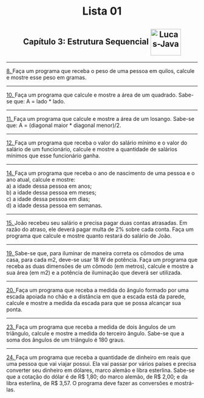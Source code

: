 <h1 align="center">Lista 01</h1>
<h2 align="center">Capítulo 3: Estrutura Sequencial <img align="center" alt="Lucas-Java" height="70" width="80" src="https://cdn.jsdelivr.net/gh/devicons/devicon/icons/java/java-original.svg" /></h2>
<hr>
<p><a href="https://github.com/LucasCostaMrq/DisciplinaPoo2023.2/blob/main/Lista01/Quest%C3%B5es%20Propostas/Q8P/src/br/edu/principal/Principal.java">8. </a>Faça um programa que receba o peso de uma pessoa em quilos, calcule e mostre esse peso em gramas. </p>
<hr>
<a href="https://github.com/LucasCostaMrq/DisciplinaPoo2023.2/blob/main/Lista01/Quest%C3%B5es%20Propostas/Q10P/src/br/edu/principal/Principal.java">10. </a>Faça um programa que calcule e mostre a área de um quadrado. Sabe-se que: A = lado * lado.
<hr>
<a href="https://github.com/LucasCostaMrq/DisciplinaPoo2023.2/blob/main/Lista01/Quest%C3%B5es%20Propostas/Q11P/src/br/edu/principal/Principal.java">11. </a>Faça um programa que calcule e mostre a área de um losango. Sabe-se que: A = (diagonal maior * diagonal menor)/2.
<hr>
<a href="https://github.com/LucasCostaMrq/DisciplinaPoo2023.2/blob/main/Lista01/Quest%C3%B5es%20Propostas/Q12P/src/br/edu/principal/Principal.java">12. </a>Faça um programa que receba o valor do salário mínimo e o valor do salário de um funcionário, calcule e mostre a quantidade de salários mínimos que esse funcionário ganha.
<hr>
<a href="https://github.com/LucasCostaMrq/DisciplinaPoo2023.2/blob/main/Lista01/Quest%C3%B5es%20Propostas/Q14P/src/br/edu/principal/Principal.java">14. </a>Faça um programa que receba o ano de nascimento de uma pessoa e o ano atual, calcule e mostre: <br>a) a idade dessa pessoa em anos; <br>b) a idade dessa pessoa em meses; <br>c) a idade dessa pessoa em dias; <br>d) a idade dessa pessoa em semanas.
<hr>
<a href="https://github.com/LucasCostaMrq/DisciplinaPoo2023.2/blob/main/Lista01/Quest%C3%B5es%20Propostas/Q15P/src/br/edu/principal/Principal.java">15. </a>João recebeu seu salário e precisa pagar duas contas atrasadas. Em razão do atraso, ele deverá pagar multa de 2% sobre cada conta. Faça um programa que calcule e mostre quanto restará do salário de João.
<hr>
<a href="https://github.com/LucasCostaMrq/DisciplinaPoo2023.2/blob/main/Lista01/Quest%C3%B5es%20Propostas/Q19P/src/br/edu/principal/Principal.java">19. </a>Sabe-se que, para iluminar de maneira correta os cômodos de uma casa, para cada m2, deve-se usar 18 W de potência. Faça um programa que receba as duas dimensões de um cômodo (em metros), calcule e mostre a sua área (em m2) e a potência de iluminação que deverá ser utilizada.
<hr>
<a href="https://github.com/LucasCostaMrq/DisciplinaPoo2023.2/blob/main/Lista01/Quest%C3%B5es%20Propostas/Q20P/src/br/edu/principal/Principal.java">20. </a>Faça um programa que receba a medida do ângulo formado por uma escada apoiada no chão e a distância em que a escada está da parede, calcule e mostre a medida da escada para que se possa alcançar sua ponta.
<hr>
<a href="https://github.com/LucasCostaMrq/DisciplinaPoo2023.2/blob/main/Lista01/Quest%C3%B5es%20Propostas/Q23P/src/br/edu/principal/Principal.java">23. </a>Faça um programa que receba a medida de dois ângulos de um triângulo, calcule e mostre a medida do terceiro ângulo. Sabe-se que a soma dos ângulos de um triângulo é 180 graus.
<hr>
<a href="https://github.com/LucasCostaMrq/DisciplinaPoo2023.2/blob/main/Lista01/Quest%C3%B5es%20Propostas/Q24P/src/br/edu/principal/Principal.java">24. </a>Faça um programa que receba a quantidade de dinheiro em reais que uma pessoa que vai viajar possui. Ela vai passar por vários países e precisa converter seu dinheiro em dólares, marco alemão e libra esterlina. Sabe-se que a cotação do dólar é de R$ 1,80; do marco alemão, de R$ 2,00; e da libra esterlina, de R$ 3,57. O programa deve fazer as conversões e mostrá-las.

